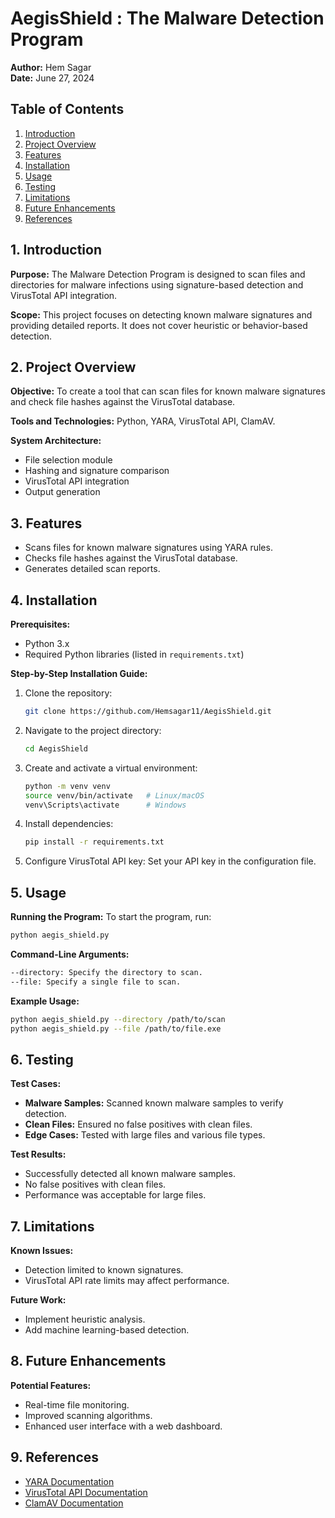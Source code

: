 # AegisShield : The Malware Detection Program

**Author:** Hem Sagar \
**Date:** June 27, 2024

## Table of Contents
1. [Introduction](#1-introduction)
2. [Project Overview](#2-project-overview)
3. [Features](#3-features)
4. [Installation](#4-installation)
5. [Usage](#5-usage)
6. [Testing](#6-testing)
7. [Limitations](#7-limitations)
8. [Future Enhancements](#8-future-enhancements)
9. [References](#9-references)

## 1. Introduction

**Purpose:** The Malware Detection Program is designed to scan files and directories for malware infections using signature-based detection and VirusTotal API integration.

**Scope:** This project focuses on detecting known malware signatures and providing detailed reports. It does not cover heuristic or behavior-based detection.

## 2. Project Overview

**Objective:** To create a tool that can scan files for known malware signatures and check file hashes against the VirusTotal database.

**Tools and Technologies:** Python, YARA, VirusTotal API, ClamAV.

**System Architecture:**
- File selection module
- Hashing and signature comparison
- VirusTotal API integration
- Output generation

## 3. Features

- Scans files for known malware signatures using YARA rules.
- Checks file hashes against the VirusTotal database.
- Generates detailed scan reports.

## 4. Installation

**Prerequisites:**
- Python 3.x
- Required Python libraries (listed in `requirements.txt`)

**Step-by-Step Installation Guide:**
1. Clone the repository:
   ```bash
   git clone https://github.com/Hemsagar11/AegisShield.git
2. Navigate to the project directory:
    ```bash
    cd AegisShield
3. Create and activate a virtual environment:
    ```bash
    python -m venv venv
    source venv/bin/activate   # Linux/macOS
    venv\Scripts\activate      # Windows
4. Install dependencies:
    ```bash
    pip install -r requirements.txt
5. Configure VirusTotal API key: Set your API key in the configuration file.

## 5. Usage

**Running the Program:**
To start the program, run:
```bash
python aegis_shield.py
```
**Command-Line Arguments:**
```bash
--directory: Specify the directory to scan.
--file: Specify a single file to scan.
```
**Example Usage:**
```bash
python aegis_shield.py --directory /path/to/scan
python aegis_shield.py --file /path/to/file.exe
```


## 6. Testing

**Test Cases:**
- **Malware Samples:** Scanned known malware samples to verify detection.
- **Clean Files:** Ensured no false positives with clean files.
- **Edge Cases:** Tested with large files and various file types.

**Test Results:**
- Successfully detected all known malware samples.
- No false positives with clean files.
- Performance was acceptable for large files.

## 7. Limitations

**Known Issues:**
- Detection limited to known signatures.
- VirusTotal API rate limits may affect performance.

**Future Work:**
- Implement heuristic analysis.
- Add machine learning-based detection.

## 8. Future Enhancements

**Potential Features:**
- Real-time file monitoring.
- Improved scanning algorithms.
- Enhanced user interface with a web dashboard.

## 9. References

- [YARA Documentation](https://yara.readthedocs.io/)
- [VirusTotal API Documentation](https://developers.virustotal.com/reference/overview)
- [ClamAV Documentation](https://docs.clamav.net/)
